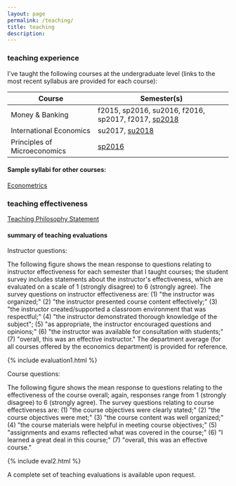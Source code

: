```yaml
---
layout: page
permalink: /teaching/
title: teaching
description: 
---
```



### teaching experience
I've taught the following courses at the undergraduate level (links to the most recent syllabus are provided for each course):

 Course                        | Semester(s)                                         
-------------------------------|-----------------------------------------------------
 Money & Banking               | f2015, sp2016, su2016, f2016, sp2017, f2017, [sp2018](https://drive.google.com/open?id=1-KsqTI43-Aj7o74THp9516iQazxGA0Fp)
 International Economics       | su2017, [su2018](https://drive.google.com/open?id=19bNOvuJUcOuJfaMDThSlAZXRHv24Qy5o)
 Principles of Microeconomics | [sp2016](https://drive.google.com/open?id=1djcMuDbCogYAHh9QyxppcZCMu40k0WLL)

#### Sample syllabi for other courses:
[Econometrics](https://drive.google.com/file/d/183l0T59HO4IEGAhSFBIUc2tuBFcQJbZZ)



### teaching effectiveness
[Teaching Philosophy Statement](https://drive.google.com/file/d/1ZMLLImsuHl01s2bXDnG7vcSjojKFaM1N)


#### summary of teaching evaluations

Instructor questions:

The following figure shows the mean response to questions relating to instructor effectiveness for each semester that I taught courses; the student survey includes statements about the instructor's effectiveness, which are evaluated on a scale of 1 (strongly disagree) to 6 (strongly agree). The survey questions on instructor effectiveness are: (1) "the instructor was organized;" (2) "the instructor presented course content effectively;" (3) "the instructor created/supported a classroom environment that was respectful;" (4) "the instructor demonstrated thorough knowledge of the subject"; (5) "as appropriate, the instructor encouraged questions and opinions;" (6) "the instructor was available for consultation with students;" (7) "overall, this was an effective instructor." The department average (for all courses offered by the economics department) is provided for reference.

{% include evaluation1.html %}

Course questions:

The following figure shows the mean response to questions relating to the effectiveness of the course overall; again, responses range from 1 (strongly disagree) to 6 (strongly agree). The survey questions relating to course effectiveness are: (1) "the course objectives were clearly stated;" (2) "the course objectives were met;" (3) "the course content was well organized;" (4) "the course materials were helpful in meeting course objectives;" (5) "assignments and exams reflected what was covered in the course;" (6) "I learned a great deal in this course;" (7) "overall, this was an effective course."


{% include eval2.html %}


A complete set of teaching evaluations is available upon request.
